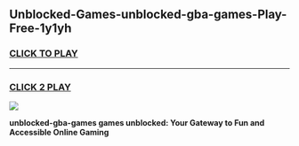 
## Unblocked-Games-unblocked-gba-games-Play-Free-1y1yh
<h3>
<a href="https://premium76.site?title=unblocked-gba-games&ref=17A">CLICK TO PLAY</a></h3>
<hr>

<h3>
<a href="https://premium76.site?title=unblocked-gba-games&ref=17A">CLICK 2 PLAY</a>
  
</h3>

<a href="https://premium76.site?title=unblocked-gba-games&ref=17A"><img src="https://clearcache.store/games.png"></a>


**unblocked-gba-games games unblocked: Your Gateway to Fun and Accessible Online Gaming**
